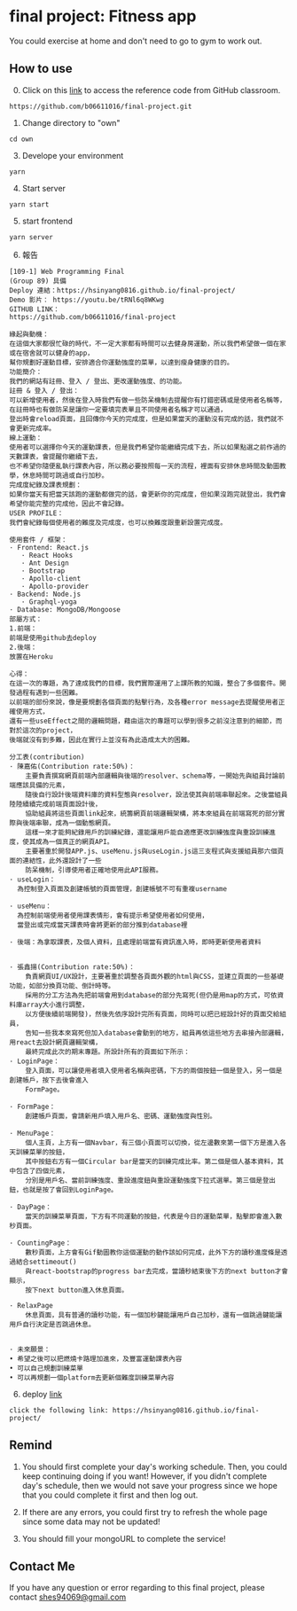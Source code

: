 # final project: Fitness app

You could exercise at home and don't need to go to gym to work out.

## How to use

0. Click on this [link](https://github.com/b06611016/final-project.git) to access the reference code from GitHub classroom.
```
https://github.com/b06611016/final-project.git
```

1. Change directory to "own"
```
cd own
```


3. Develope your environment
```
yarn 
```

4. Start server
```
yarn start
```

5. start frontend
```
yarn server
```
6. 報告
```
[109-1] Web Programming Final
(Group 89) 具備
Deploy 連結：https://hsinyang0816.github.io/final-project/
Demo 影片： https://youtu.be/tRNl6q8WKwg
GITHUB LINK：
https://github.com/b06611016/final-project
```
```
緣起與動機：
在這個大家都很忙碌的時代，不一定大家都有時間可以去健身房運動，所以我們希望做一個在家或在宿舍就可以健身的app，
幫你規劃好運動目標，安排適合你運動強度的菜單，以達到瘦身健康的目的。
功能簡介：
我們的網站有註冊、登入 / 登出、更改運動強度、的功能。
註冊 & 登入 / 登出：
可以新增使用者，然後在登入時我們有做一些防呆機制去提醒你有打錯密碼或是使用者名稱等，
在註冊時也有做防呆是讓你一定要填完表單且不同使用者名稱才可以通過，
登出時會reload頁面，且回傳你今天的完成度，但是如果當天的運動沒有完成的話，我們就不會更新完成率。
線上運動：
使用者可以選擇你今天的運動課表，但是我們希望你能繼續完成下去，所以如果點選之前作過的天數課表，會提醒你繼續下去，
也不希望你隨便亂執行課表內容，所以務必要按照每一天的流程，裡面有安排休息時間及動圖教學，休息時間可跳過或自行加秒。
完成度紀錄及課表規劃：
如果你當天有把當天該跑的運動都做完的話，會更新你的完成度，但如果沒跑完就登出，我們會希望你能完整的完成他，因此不會記錄。
USER PROFILE：
我們會紀錄每個使用者的難度及完成度，也可以換難度跟重新設置完成度。
```
```
使用套件 / 框架：
· Frontend: React.js
   · React Hooks
   · Ant Design
   · Bootstrap
   · Apollo-client
   · Apollo-provider
· Backend: Node.js
   · Graphql-yoga
· Database: MongoDB/Mongoose
部屬方式：
1.前端：
前端是使用github去deploy
2.後端：
放置在Heroku
```
```
心得：
在這一次的專題，為了達成我們的目標，我們實際運用了上課所教的知識，整合了多個套件。開發過程有遇到一些困難。
以前端的部份來說，像是要規劃各個頁面的點擊行為，及各種error message去提醒使用者正確使用方式，
還有一些useEffect之間的邏輯問題，藉由這次的專題可以學到很多之前沒注意到的細節，而對於這次的project，
後端就沒有到多難，因此在實行上並沒有為此造成太大的困難。

分工表(contribution)
· 陳嘉佑(Contribution rate:50%)：
    主要負責撰寫網頁前端內部邏輯與後端的resolver、schema等，一開始先與組員討論前端應該具備的元素，
    隨後自行設計後端資料庫的資料型態與resolver，設法使其與前端串聯起來。之後當組員陸陸續續完成前端頁面設計後，
    協助組員將這些頁面link起來，統籌網頁前端邏輯架構，將本來組員在前端寫死的部分實際與後端串聯，成為一個動態網頁。
    這樣一來才能夠紀錄用戶的訓練紀錄，還能讓用戶能自適應更改訓練強度與重設訓練進度，使其成為一個真正的網頁API。
    主要著重於開發APP.js、useMenu.js與useLogin.js這三支程式與支援組員那六個頁面的連結性，此外還設計了一些
    防呆機制，引導使用者正確地使用此API服務。
· useLogin： 
  為控制登入頁面及創建帳號的頁面管理，創建帳號不可有重複username

· useMenu： 
  為控制前端使用者使用課表情形，會有提示希望使用者如何使用，
  當登出或完成當天課表時會將更新的部分推到database裡
  
· 後端：為拿取課表，及個人資料，且處理前端當有資訊進入時，即時更新使用者資料 
  

· 張鑫揚(Contribution rate:50%)：
    負責網頁UI/UX設計，主要著重於調整各頁面外觀的html與CSS，並建立頁面的一些基礎功能，如部分換頁功能、倒計時等。
    採用的分工方法為先把前端會用到database的部分先寫死(但仍是用map的方式，可依資料庫array大小進行調整，
    以方便後續前端開發)，然後先依序設計完所有頁面，同時可以把已經設計好的頁面交給組員，
    告知一些我本來寫死但加入database會動到的地方，組員再依這些地方去串接內部邏輯，用react去設計網頁邏輯架構，
    最終完成此次的期末專題。所設計所有的頁面如下所示：
· LoginPage：
    登入頁面，可以讓使用者填入使用者名稱與密碼，下方的兩個按鈕一個是登入，另一個是創建帳戶，按下去後會進入
    FormPage。
    
· FormPage：
    創建帳戶頁面，會請新用戶填入用戶名、密碼、運動強度與性別。
    
· MenuPage：
    個人主頁，上方有一個Navbar，有三個小頁面可以切換，從左邊數來第一個下方是進入各天訓練菜單的按鈕，
    其中按鈕右方有一個Circular bar是當天的訓練完成比率。第二個是個人基本資料，其中包含了四個元素，
    分別是用戶名、當前訓練強度、重設進度鈕與重設運動強度下拉式選單。第三個是登出鈕，也就是按了會回到LoginPage。

· DayPage：
    當天的訓練菜單頁面，下方有不同運動的按鈕，代表是今日的運動菜單，點擊即會進入數秒頁面。
    
· CountingPage：
    數秒頁面，上方會有Gif動圖教你這個運動的動作該如何完成，此外下方的讀秒進度條是透過結合settimeout()
    與react-bootstrap的progress bar去完成，當讀秒結束後下方的next button才會顯示，
    按下next button進入休息頁面。

· RelaxPage
    休息頁面，具有普通的讀秒功能，有一個加秒鍵能讓用戶自己加秒，還有一個跳過鍵能讓用戶自行決定是否跳過休息。
    

· 未來願景：
• 希望之後可以把燃燒卡路理加進來，及豐富運動課表內容
• 可以自己規劃訓練菜單
• 可以再規劃一個platform去更新個難度訓練菜單內容
```
6. deploy [link](https://hsinyang0816.github.io/final-project/)
```
click the following link: https://hsinyang0816.github.io/final-project/
```
## Remind
1. You should first complete your day's working schedule. Then, you could keep continuing doing if you want! However, if you didn't complete day's schedule, then we would not save your progress since we hope that you could complete it first and then log out.

2. If there are any errors, you could first try to refresh the whole page since some data may not be updated!

3. You should fill your mongoURL to complete the service!



## Contact Me

If you have any question or error regarding to this final project, please contact shes94069@gmail.com 


